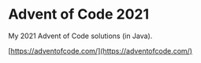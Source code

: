 # Advent of Code 2021
My 2021 Advent of Code solutions (in Java).

[https://adventofcode.com/](https://adventofcode.com/)
